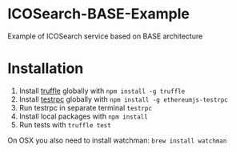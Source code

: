 # ICOSearch-BASE-Example

Example of ICOSearch service based on BASE architecture

# Installation

1. Install [truffle](http://truffleframework.com) globally with `npm install -g truffle`
2. Install [testrpc](https://github.com/ethereumjs/testrpc) globally with `npm install -g ethereumjs-testrpc`
3. Run testrpc in separate terminal `testrpc`
4. Install local packages with `npm install`
5. Run tests with `truffle test`

On OSX you also need to install watchman: `brew install watchman`
